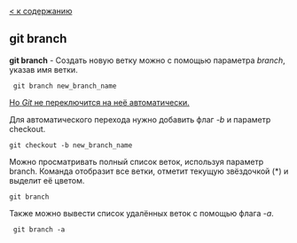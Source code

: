 [< к содержанию](./readme.md)

## git branch


**git branch** - Создать новую ветку можно с помощью параметра *branch*, указав имя ветки.


```bash=
 git branch new_branch_name
 ```

 <u>Но *Git* не переключится на неё автоматически.</u>       
 
 Для автоматического перехода нужно добавить флаг *-b* и параметр checkout.


 ```bash=
 git checkout -b new_branch_name
 ```

 Можно просматривать полный список веток, используя параметр branch. Команда отобразит все ветки, отметит текущую звёздочкой (*) и выделит её цветом.


 ```bash=
 git branch 
 ```

 Также можно вывести список удалённых веток с помощью флага *-a*.


```bash=
 git branch -a
 ```
